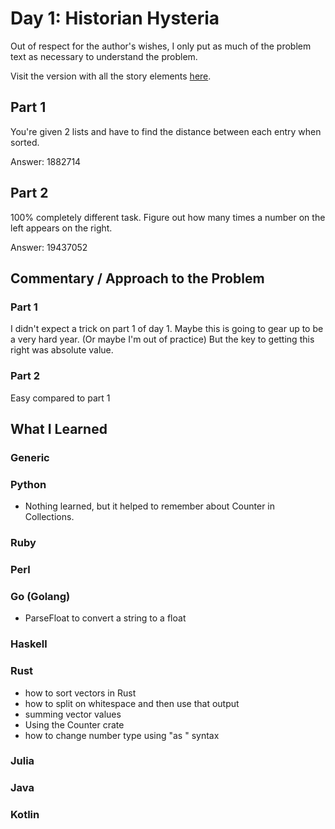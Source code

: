 # Day 1: Historian Hysteria

Out of respect for the author's wishes, I only put as much of the problem text as necessary to understand the problem.

Visit the version with all the story elements [here](https://adventofcode.com/2024/day/1).

## Part 1
You're given 2 lists and have to find the distance between each entry when sorted.

Answer: 1882714
## Part 2
100% completely different task. Figure out how many times a number on the left appears on the right. 

Answer: 19437052

## Commentary / Approach to the Problem
### Part 1
I didn't expect a trick on part 1 of day 1. Maybe this is going to gear up to be a very hard year. (Or maybe I'm out of practice) But the key to getting this right was absolute value.
### Part 2
Easy compared to part 1
## What I Learned

### Generic

### Python
- Nothing learned, but it helped to remember about Counter in Collections.
### Ruby

### Perl

### Go (Golang)
- ParseFloat to convert a string to a float
### Haskell

### Rust
- how to sort vectors in Rust
- how to split on whitespace and then use that output
- summing vector values
- Using the Counter crate
- how to change number type using "as <T>" syntax
### Julia

### Java

### Kotlin
    